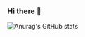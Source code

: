 ### Hi there 👋
![Anurag's GitHub stats](https://github-readme-stats.vercel.app/api?username=BDjaekwanee&theme=gruvbox_light&show_icons=true)
